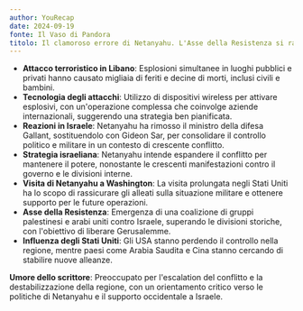 ```yaml
---
author: YouRecap
date: 2024-09-19
fonte: Il Vaso di Pandora
titolo: Il clamoroso errore di Netanyahu. L'Asse della Resistenza si rafforza - S. Ardizzone G. Sorbello
---
```


- **Attacco terroristico in Libano**: Esplosioni simultanee in luoghi pubblici e privati hanno causato migliaia di feriti e decine di morti, inclusi civili e bambini.
- **Tecnologia degli attacchi**: Utilizzo di dispositivi wireless per attivare esplosivi, con un'operazione complessa che coinvolge aziende internazionali, suggerendo una strategia ben pianificata.
- **Reazioni in Israele**: Netanyahu ha rimosso il ministro della difesa Gallant, sostituendolo con Gideon Sar, per consolidare il controllo politico e militare in un contesto di crescente conflitto.
- **Strategia israeliana**: Netanyahu intende espandere il conflitto per mantenere il potere, nonostante le crescenti manifestazioni contro il governo e le divisioni interne.
- **Visita di Netanyahu a Washington**: La visita prolungata negli Stati Uniti ha lo scopo di rassicurare gli alleati sulla situazione militare e ottenere supporto per le future operazioni.
- **Asse della Resistenza**: Emergenza di una coalizione di gruppi palestinesi e arabi uniti contro Israele, superando le divisioni storiche, con l'obiettivo di liberare Gerusalemme.
- **Influenza degli Stati Uniti**: Gli USA stanno perdendo il controllo nella regione, mentre paesi come Arabia Saudita e Cina stanno cercando di stabilire nuove alleanze.

**Umore dello scrittore**: Preoccupato per l'escalation del conflitto e la destabilizzazione della regione, con un orientamento critico verso le politiche di Netanyahu e il supporto occidentale a Israele.
